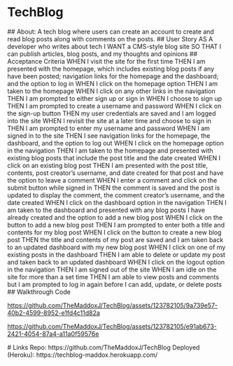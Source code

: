 <h1> TechBlog </h1>
<span>
  ## About:
  A tech blog where users can create an account to create and read blog posts along with comments on the posts. 
## User Story
  AS A developer who writes about tech
I WANT a CMS-style blog site
SO THAT I can publish articles, blog posts, and my thoughts and opinions
<span>
## Acceptance Criteria
  WHEN I visit the site for the first time
THEN I am presented with the homepage, which includes existing blog posts if any have been posted; navigation links for the homepage and the dashboard; and the option to log in
WHEN I click on the homepage option
THEN I am taken to the homepage
WHEN I click on any other links in the navigation
THEN I am prompted to either sign up or sign in
WHEN I choose to sign up
THEN I am prompted to create a username and password
WHEN I click on the sign-up button
THEN my user credentials are saved and I am logged into the site
WHEN I revisit the site at a later time and choose to sign in
THEN I am prompted to enter my username and password
WHEN I am signed in to the site
THEN I see navigation links for the homepage, the dashboard, and the option to log out
WHEN I click on the homepage option in the navigation
THEN I am taken to the homepage and presented with existing blog posts that include the post title and the date created
WHEN I click on an existing blog post
THEN I am presented with the post title, contents, post creator’s username, and date created for that post and have the option to leave a comment
WHEN I enter a comment and click on the submit button while signed in
THEN the comment is saved and the post is updated to display the comment, the comment creator’s username, and the date created
WHEN I click on the dashboard option in the navigation
THEN I am taken to the dashboard and presented with any blog posts I have already created and the option to add a new blog post
WHEN I click on the button to add a new blog post
THEN I am prompted to enter both a title and contents for my blog post
WHEN I click on the button to create a new blog post
THEN the title and contents of my post are saved and I am taken back to an updated dashboard with my new blog post
WHEN I click on one of my existing posts in the dashboard
THEN I am able to delete or update my post and taken back to an updated dashboard
WHEN I click on the logout option in the navigation
THEN I am signed out of the site
WHEN I am idle on the site for more than a set time
THEN I am able to view posts and comments but I am prompted to log in again before I can add, update, or delete posts
  <span>
## Walkthrough Code
    

https://github.com/TheMaddoxJ/TechBlog/assets/123782105/9a739e57-40b2-4599-8952-e1fd4c11d82a


https://github.com/TheMaddoxJ/TechBlog/assets/123782105/e91ab673-2421-4054-87a4-a11a0f59576e

<span>
# Links
Repo: https://github.com/TheMaddoxJ/TechBlog
Deployed (Heroku): https://techblog-maddox.herokuapp.com/
